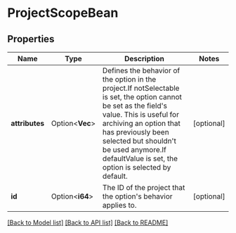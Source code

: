 # ProjectScopeBean

## Properties

Name | Type | Description | Notes
------------ | ------------- | ------------- | -------------
**attributes** | Option<**Vec<String>**> | Defines the behavior of the option in the project.If notSelectable is set, the option cannot be set as the field's value. This is useful for archiving an option that has previously been selected but shouldn't be used anymore.If defaultValue is set, the option is selected by default. | [optional]
**id** | Option<**i64**> | The ID of the project that the option's behavior applies to. | [optional]

[[Back to Model list]](../README.md#documentation-for-models) [[Back to API list]](../README.md#documentation-for-api-endpoints) [[Back to README]](../README.md)


